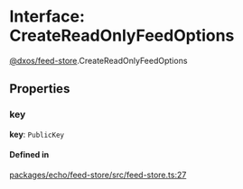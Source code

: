 # Interface: CreateReadOnlyFeedOptions

[@dxos/feed-store](../modules/dxos_feed_store.md).CreateReadOnlyFeedOptions

## Properties

### key

 **key**: `PublicKey`

#### Defined in

[packages/echo/feed-store/src/feed-store.ts:27](https://github.com/dxos/dxos/blob/main/packages/echo/feed-store/src/feed-store.ts#L27)
